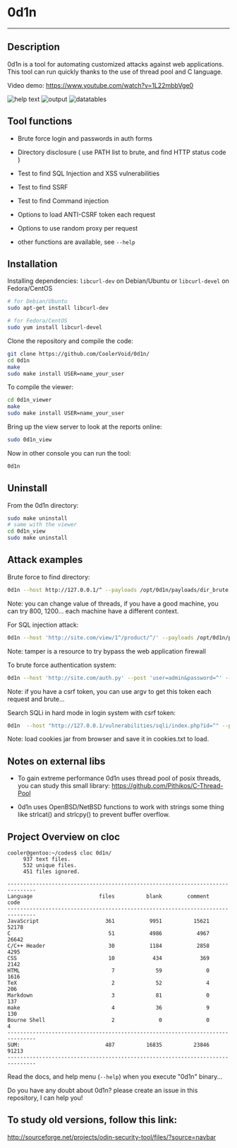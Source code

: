 # 0d1n
---

Description
---

0d1n is a tool for automating customized attacks against web applications.
This tool can run quickly thanks to the use of thread pool and C language.

Video demo: https://www.youtube.com/watch?v=1L22mbbVge0

![help text](https://github.com/CoolerVoid/0d1n/blob/master/doc/images/overview1.png)
![output](https://github.com/CoolerVoid/0d1n/blob/master/doc/images/tables.png)
![datatables](https://github.com/CoolerVoid/0d1n/blob/master/doc/images/datatables.png)


Tool functions
---

 * Brute force login and passwords in auth forms

 * Directory disclosure ( use PATH list to brute, and find HTTP status code )

 * Test to find SQL Injection and XSS vulnerabilities

 * Test to find SSRF

 * Test to find Command injection

 * Options to load ANTI-CSRF token each request

 * Options to use random proxy per request

 * other functions are available, see `--help`

Installation
---

Installing dependencies: `libcurl-dev` on Debian/Ubuntu or `libcurl-devel` on Fedora/CentOS


~~~bash
# for Debian/Ubuntu
sudo apt-get install libcurl-dev

# for Fedora/CentOS
sudo yum install libcurl-devel
~~~

Clone the repository and compile the code:

~~~bash
git clone https://github.com/CoolerVoid/0d1n/
cd 0d1n
make
sudo make install USER=name_your_user
~~~

To compile the viewer:

~~~bash
cd 0d1n_viewer
make
sudo make install USER=name_your_user
~~~

Bring up the view server to look at the reports online:

~~~bash
sudo 0d1n_view
~~~

Now in other console you can run the tool:

~~~bash
0d1n
~~~


Uninstall
---

From the 0d1n directory:

~~~bash
sudo make uninstall
# same with the viewer
cd 0d1n_view
sudo make uninstall
~~~


Attack examples
---

Brute force to find directory:

~~~bash
0d1n --host http://127.0.0.1/^ --payloads /opt/0d1n/payloads/dir_brute.txt --threads 500 --timeout 3 --log bartsimpsom4 --save_response
~~~

Note: you can change value of threads, if you have a good machine, you can try 800, 1200... each machine have a different context.

For SQL injection attack:

~~~bash
0d1n --host 'http://site.com/view/1^/product/^/' --payloads /opt/0d1n/payloads/sqli_list.txt --find_string_list /opt/0d1n/payloads/sqli_str2find_list.txt --log log1337 --tamper randcase --threads 800 --timeout 3 --save_response\n"
~~~

Note: tamper is a resource to try bypass the web application firewall


To brute force authentication system:

~~~bash
0d1n --host 'http://site.com/auth.py' --post 'user=admin&password=^' --payloads /opt/0d1n/payloads/wordlist.txt --log log007 --threads 500 --timeout 3"
~~~

Note: if you have a csrf token, you can use argv to get this token each request and brute...

Search SQLi in hard mode in login system with csrf token:

~~~bash
0d1n  --host "http://127.0.0.1/vulnerabilities/sqli/index.php?id=^" --payloads /opt/0d1n/payloads/sqli.txt --find_string_list /opt/0d1n/payloads/find_responses.txt --token_name user_token --log logtest_fibonaci49 --cookie_jar /home/user_name/cookies.txt --save_response --tamper randcase --threads 100
~~~

Note: load cookies jar from browser and save it in cookies.txt to load.


Notes on external libs
---

* To gain extreme performance 0d1n uses thread pool of posix threads, you can study this small library:
https://github.com/Pithikos/C-Thread-Pool

* 0d1n uses OpenBSD/NetBSD functions to work with strings some thing like strlcat() and strlcpy() to prevent buffer overflow.



Project Overview on cloc
---

```
cooler@gentoo:~/codes$ cloc 0d1n/
     937 text files.
     532 unique files.
     451 files ignored.

-------------------------------------------------------------------------------
Language                     files          blank        comment           code
-------------------------------------------------------------------------------
JavaScript                     361           9951          15621          52178
C                               51           4986           4967          26642
C/C++ Header                    30           1184           2858           4295
CSS                             10            434            369           2142
HTML                             7             59              0           1616
TeX                              2             52              4            206
Markdown                         3             81              0            137
make                             4             36              9            130
Bourne Shell                     2              0              0              4
-------------------------------------------------------------------------------
SUM:                           487          16835          23846          91213
-------------------------------------------------------------------------------

```


Read the docs, and help menu (`--help`) when you execute "0d1n" binary...

Do you have any doubt about 0d1n? please create an issue in this repository, I can help you!


## To study old versions, follow this link:

http://sourceforge.net/projects/odin-security-tool/files/?source=navbar
